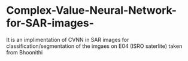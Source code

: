 # Complex-Value-Neural-Network-for-SAR-images-
It is an implimentation of CVNN in SAR images for classification/segmentation of the imgaes on E04 (ISRO saterlite) taken from Bhoonithi
